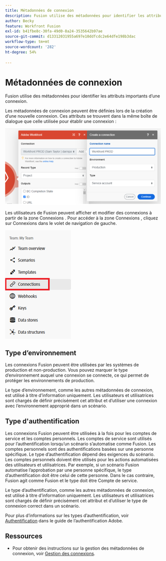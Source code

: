```yaml
---
title: Métadonnées de connexion
description: Fusion utilise des métadonnées pour identifier les attributs importants d’une connexion.
author: Becky
feature: Workfront Fusion
exl-id: b41fbe8c-30fa-49d0-8a24-3535642b97ae
source-git-commit: d13312031955a697e10ddfcdc2e64dfe198b3dac
workflow-type: tm+mt
source-wordcount: '282'
ht-degree: 54%

---
```


# Métadonnées de connexion

Fusion utilise des métadonnées pour identifier les attributs importants d’une connexion.

Les métadonnées de connexion peuvent être définies lors de la création d’une nouvelle connexion. Ces attributs se trouvent dans la même boîte de dialogue que celle utilisée pour établir une connexion :

![Métadonnées de connexion](assets/connection-metadata-setup.png)

Les utilisateurs de Fusion peuvent afficher et modifier des connexions à partir de la zone Connexions . Pour accéder à la zone Connexions , cliquez sur Connexions dans le volet de navigation de gauche.

![Zone Connexions dans le volet de navigation de gauche](assets/connections-in-left-nav.png)

<!--![Connection metadata in Connections area](assets/connections-area-metadata.png)-->

## Type d’environnement

Les connexions Fusion peuvent être utilisées par les systèmes de production et non-production. Vous pouvez marquer le type d’environnement auquel une connexion se connecte, ce qui permet de protéger les environnements de production.

Le type d’environnement, comme les autres métadonnées de connexion, est utilisé à titre d’information uniquement. Les utilisateurs et utilisatrices sont chargés de définir précisément cet attribut et d’utiliser une connexion avec l’environnement approprié dans un scénario.

## Type d&#39;authentification

Les connexions Fusion peuvent être utilisées à la fois pour les comptes de service et les comptes personnels. Les comptes de service sont utilisés pour l’authentification lorsqu’un scénario s’automatise comme Fusion. Les comptes personnels sont des authentifications basées sur une personne spécifique. Le type d’authentification dépend des exigences du scénario. Les comptes personnels doivent être utilisés pour les actions automatisées des utilisateurs et utilisatrices. Par exemple, si un scénario Fusion automatise l’approbation par une personne spécifique, le type d’authentification doit être celui de cette personne. Dans le cas contraire, Fusion agit comme Fusion et le type doit être Compte de service.

Le type d’authentification, comme les autres métadonnées de connexion, est utilisé à titre d’information uniquement. Les utilisateurs et utilisatrices sont chargés de définir précisément cet attribut et d’utiliser le type de connexion correct dans un scénario.

Pour plus d’informations sur les types d’authentification, voir [Authentification](https://developer.adobe.com/developer-console/docs/guides/authentication/) dans le guide de l’authentification Adobe.

## Ressources

* Pour obtenir des instructions sur la gestion des métadonnées de connexion, voir [Gestion des connexions](/help/workfront-fusion/create-scenarios/connect-to-apps/manage-connections.md).
